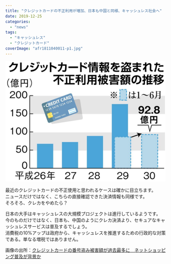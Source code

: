 ```yaml
---
title: "クレジットカードの不正利用が増加、日本も中国と同様、キャッシュレス社会へ"
date: 2019-12-25
categories: 
  - "news"
tags: 
  - "キャッシュレス"
  - "クレジットカード"
coverImage: "afr1811040011-p1.jpg"
---
```


![](images/afr1811040011-p1.jpg)

最近のクレジットカードの不正使用と思われるケースは確かに目立ちます。  
ニュースだけではなく、こちらの直接確認できた決済情報も同様です。  
そろそろ、クレカをやめたら？

日本の大手はキャッシュレスの大規模プロジェクトは進行しているようです。  
今のものだけではなく、日本も、中国のようにクレカ決済より、セキュアなキャッシュレスサービスは普及するでしょう。  
消費税の10%アップは政府から、キャッシュレスを推進するための行政的な対策である。単なる増税ではありません。

画像の出所：[クレジットカードの番号盗み被害額が過去最多に　ネットショッピング普及が背景か](https://www.sankei.com/affairs/news/181104/afr1811040011-n1.html)
